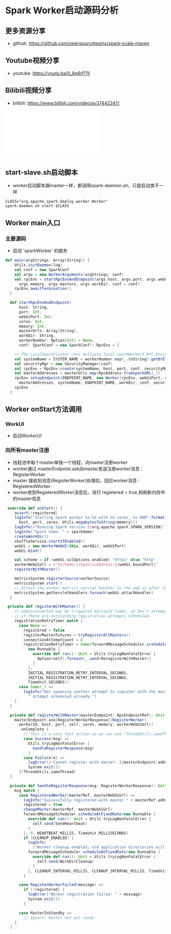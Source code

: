 # Spark Worker启动源码分析

## 更多资源分享
- github: https://github.com/opensourceteams/spark-scala-maven

## Youtube视频分享
- youtube: https://youtu.be/ll_Ae6rP7II​

## Bilibili视频分享
- bilibili:  https://www.bilibili.com/video/av37442247/

<iframe src="//player.bilibili.com/player.html?aid=37442247&page=1" scrolling="no" border="0" frameborder="no" framespacing="0" allowfullscreen="true"> </iframe>

## start-slave.sh启动脚本

- worker启动脚本跟master一样，都调用spark-daemon.sh，只是启动类不一样 

```shell
CLASS="org.apache.spark.deploy.worker.Worker"
spark-daemon.sh start $CLASS 
```

## Worker main入口
### 主要源码
- 启动 'sparkWorker' 的服务

```scala
def main(argStrings: Array[String]) {
    Utils.initDaemon(log)
    val conf = new SparkConf
    val args = new WorkerArguments(argStrings, conf)
    val rpcEnv = startRpcEnvAndEndpoint(args.host, args.port, args.webUiPort, args.cores,
      args.memory, args.masters, args.workDir, conf = conf)
    rpcEnv.awaitTermination()
  }

  def startRpcEnvAndEndpoint(
      host: String,
      port: Int,
      webUiPort: Int,
      cores: Int,
      memory: Int,
      masterUrls: Array[String],
      workDir: String,
      workerNumber: Option[Int] = None,
      conf: SparkConf = new SparkConf): RpcEnv = {

    // The LocalSparkCluster runs multiple local sparkWorkerX RPC Environments
    val systemName = SYSTEM_NAME + workerNumber.map(_.toString).getOrElse("")
    val securityMgr = new SecurityManager(conf)
    val rpcEnv = RpcEnv.create(systemName, host, port, conf, securityMgr)
    val masterAddresses = masterUrls.map(RpcAddress.fromSparkURL(_))
    rpcEnv.setupEndpoint(ENDPOINT_NAME, new Worker(rpcEnv, webUiPort, cores, memory,
      masterAddresses, systemName, ENDPOINT_NAME, workDir, conf, securityMgr))
    rpcEnv
  }

```

## Worker onStart方法调用

### WorkUI
- 启动WorkerUI

### 向所有master注册
- 线程池中每个master单独一个线程，向master注册worker
- worker通过 masterEndpoint.ask向master发送注册worker消息 : RegisterWorker
- master 接收到消息(RegisterWorker)处理后，回应worker消息 : RegisteredWorker
- worker收到RegisteredWorker消息后，进行 registered = true,和刷新内存中的master信息

```scala
 override def onStart() {
    assert(!registered)
    logInfo("Starting Spark worker %s:%d with %d cores, %s RAM".format(
      host, port, cores, Utils.megabytesToString(memory)))
    logInfo(s"Running Spark version ${org.apache.spark.SPARK_VERSION}")
    logInfo("Spark home: " + sparkHome)
    createWorkDir()
    shuffleService.startIfEnabled()
    webUi = new WorkerWebUI(this, workDir, webUiPort)
    webUi.bind()

    val scheme = if (webUi.sslOptions.enabled) "https" else "http"
    workerWebUiUrl = s"$scheme://$publicAddress:${webUi.boundPort}"
    registerWithMaster()

    metricsSystem.registerSource(workerSource)
    metricsSystem.start()
    // Attach the worker metrics servlet handler to the web ui after the metrics system is started.
    metricsSystem.getServletHandlers.foreach(webUi.attachHandler)
  }
```


```scala
 private def registerWithMaster() {
    // onDisconnected may be triggered multiple times, so don't attempt registration
    // if there are outstanding registration attempts scheduled.
    registrationRetryTimer match {
      case None =>
        registered = false
        registerMasterFutures = tryRegisterAllMasters()
        connectionAttemptCount = 0
        registrationRetryTimer = Some(forwordMessageScheduler.scxheduleAtFixedRate(
          new Runnable {
            override def run(): Unit = Utils.tryLogNonFatalError {
              Option(self).foreach(_.send(ReregisterWithMaster))
            }
          },
          INITIAL_REGISTRATION_RETRY_INTERVAL_SECONDS,
          INITIAL_REGISTRATION_RETRY_INTERVAL_SECONDS,
          TimeUnit.SECONDS))
      case Some(_) =>
        logInfo("Not spawning another attempt to register with the master, since there is an" +
          " attempt scheduled already.")
    }
  }

  private def registerWithMaster(masterEndpoint: RpcEndpointRef): Unit = {
    masterEndpoint.ask[RegisterWorkerResponse](RegisterWorker(
      workerId, host, port, self, cores, memory, workerWebUiUrl))
      .onComplete {
        // This is a very fast action so we can use "ThreadUtils.sameThread"
        case Success(msg) =>
          Utils.tryLogNonFatalError {
            handleRegisterResponse(msg)
          }
        case Failure(e) =>
          logError(s"Cannot register with master: ${masterEndpoint.address}", e)
          System.exit(1)
      }(ThreadUtils.sameThread)
  }

  private def handleRegisterResponse(msg: RegisterWorkerResponse): Unit = synchronized {
    msg match {
      case RegisteredWorker(masterRef, masterWebUiUrl) =>
        logInfo("Successfully registered with master " + masterRef.address.toSparkURL)
        registered = true
        changeMaster(masterRef, masterWebUiUrl)
        forwordMessageScheduler.scheduleAtFixedRate(new Runnable {
          override def run(): Unit = Utils.tryLogNonFatalError {
            self.send(SendHeartbeat)
          }
        }, 0, HEARTBEAT_MILLIS, TimeUnit.MILLISECONDS)
        if (CLEANUP_ENABLED) {
          logInfo(
            s"Worker cleanup enabled; old application directories will be deleted in: $workDir")
          forwordMessageScheduler.scheduleAtFixedRate(new Runnable {
            override def run(): Unit = Utils.tryLogNonFatalError {
              self.send(WorkDirCleanup)
            }
          }, CLEANUP_INTERVAL_MILLIS, CLEANUP_INTERVAL_MILLIS, TimeUnit.MILLISECONDS)
        }

      case RegisterWorkerFailed(message) =>
        if (!registered) {
          logError("Worker registration failed: " + message)
          System.exit(1)
        }

      case MasterInStandby =>
        // Ignore. Master not yet ready.
    }
  }

```


